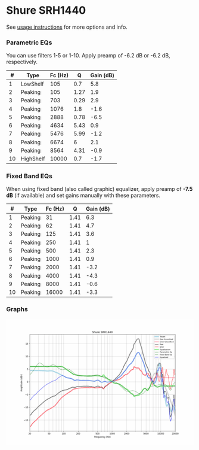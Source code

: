 # Shure SRH1440
See [usage instructions](https://github.com/jaakkopasanen/AutoEq#usage) for more options and info.

### Parametric EQs
You can use filters 1-5 or 1-10. Apply preamp of -6.2 dB or -6.2 dB, respectively.

|   # | Type      |   Fc (Hz) |    Q |   Gain (dB) |
|-----|-----------|-----------|------|-------------|
|   1 | LowShelf  |       105 | 0.7  |         5.8 |
|   2 | Peaking   |       105 | 1.27 |         1.9 |
|   3 | Peaking   |       703 | 0.29 |         2.9 |
|   4 | Peaking   |      1076 | 1.8  |        -1.6 |
|   5 | Peaking   |      2888 | 0.78 |        -6.5 |
|   6 | Peaking   |      4634 | 5.43 |         0.9 |
|   7 | Peaking   |      5476 | 5.99 |        -1.2 |
|   8 | Peaking   |      6674 | 6    |         2.1 |
|   9 | Peaking   |      8564 | 4.31 |        -0.9 |
|  10 | HighShelf |     10000 | 0.7  |        -1.7 |

### Fixed Band EQs
When using fixed band (also called graphic) equalizer, apply preamp of **-7.5 dB** (if available) and set gains manually with these parameters.

|   # | Type    |   Fc (Hz) |    Q |   Gain (dB) |
|-----|---------|-----------|------|-------------|
|   1 | Peaking |        31 | 1.41 |         6.3 |
|   2 | Peaking |        62 | 1.41 |         4.7 |
|   3 | Peaking |       125 | 1.41 |         3.6 |
|   4 | Peaking |       250 | 1.41 |         1   |
|   5 | Peaking |       500 | 1.41 |         2.3 |
|   6 | Peaking |      1000 | 1.41 |         0.9 |
|   7 | Peaking |      2000 | 1.41 |        -3.2 |
|   8 | Peaking |      4000 | 1.41 |        -4.3 |
|   9 | Peaking |      8000 | 1.41 |        -0.6 |
|  10 | Peaking |     16000 | 1.41 |        -3.3 |

### Graphs
![](./Shure%20SRH1440.png)
